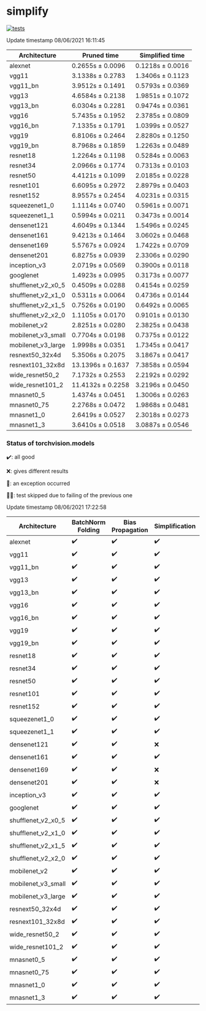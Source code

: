 # simplify

[![tests](https://github.com/EIDOSlab/simplify/actions/workflows/test.yaml/badge.svg)](https://github.com/EIDOSlab/simplify/actions/workflows/test.yaml)

<!-- benchmark starts -->
Update timestamp 08/06/2021 16:11:45

| Architecture       | Pruned time       | Simplified time   |
|--------------------|-------------------|-------------------|
| alexnet            | 0.2655s ± 0.0096  | 0.1218s ± 0.0016  |
| vgg11              | 3.1338s ± 0.2783  | 1.3406s ± 0.1123  |
| vgg11_bn           | 3.9512s ± 0.1491  | 0.5793s ± 0.0369  |
| vgg13              | 4.6584s ± 0.2138  | 1.9851s ± 0.1072  |
| vgg13_bn           | 6.0304s ± 0.2281  | 0.9474s ± 0.0361  |
| vgg16              | 5.7435s ± 0.1952  | 2.3785s ± 0.0809  |
| vgg16_bn           | 7.1335s ± 0.1791  | 1.0399s ± 0.0527  |
| vgg19              | 6.8106s ± 0.2464  | 2.8280s ± 0.1250  |
| vgg19_bn           | 8.7968s ± 0.1859  | 1.2263s ± 0.0489  |
| resnet18           | 1.2264s ± 0.1198  | 0.5284s ± 0.0063  |
| resnet34           | 2.0966s ± 0.1774  | 0.7313s ± 0.0103  |
| resnet50           | 4.4121s ± 0.1099  | 2.0185s ± 0.0228  |
| resnet101          | 6.6095s ± 0.2972  | 2.8979s ± 0.0403  |
| resnet152          | 8.9557s ± 0.2454  | 4.0231s ± 0.0315  |
| squeezenet1_0      | 1.1114s ± 0.0740  | 0.5961s ± 0.0071  |
| squeezenet1_1      | 0.5994s ± 0.0211  | 0.3473s ± 0.0014  |
| densenet121        | 4.6049s ± 0.1344  | 1.5496s ± 0.0245  |
| densenet161        | 9.4213s ± 0.1464  | 3.0602s ± 0.0468  |
| densenet169        | 5.5767s ± 0.0924  | 1.7422s ± 0.0709  |
| densenet201        | 6.8275s ± 0.0939  | 2.3306s ± 0.0290  |
| inception_v3       | 2.0719s ± 0.0569  | 0.3900s ± 0.0118  |
| googlenet          | 1.4923s ± 0.0995  | 0.3173s ± 0.0077  |
| shufflenet_v2_x0_5 | 0.4509s ± 0.0288  | 0.4154s ± 0.0259  |
| shufflenet_v2_x1_0 | 0.5311s ± 0.0064  | 0.4736s ± 0.0144  |
| shufflenet_v2_x1_5 | 0.7526s ± 0.0190  | 0.6492s ± 0.0065  |
| shufflenet_v2_x2_0 | 1.1105s ± 0.0170  | 0.9101s ± 0.0130  |
| mobilenet_v2       | 2.8251s ± 0.0280  | 2.3825s ± 0.0438  |
| mobilenet_v3_small | 0.7704s ± 0.0198  | 0.7375s ± 0.0122  |
| mobilenet_v3_large | 1.9998s ± 0.0351  | 1.7345s ± 0.0417  |
| resnext50_32x4d    | 5.3506s ± 0.2075  | 3.1867s ± 0.0417  |
| resnext101_32x8d   | 13.1396s ± 0.1637 | 7.3858s ± 0.0594  |
| wide_resnet50_2    | 7.1732s ± 0.2553  | 2.2192s ± 0.0292  |
| wide_resnet101_2   | 11.4132s ± 0.2258 | 3.2196s ± 0.0450  |
| mnasnet0_5         | 1.4374s ± 0.0451  | 1.3006s ± 0.0263  |
| mnasnet0_75        | 2.2768s ± 0.0472  | 1.9868s ± 0.0481  |
| mnasnet1_0         | 2.6419s ± 0.0527  | 2.3018s ± 0.0273  |
| mnasnet1_3         | 3.6410s ± 0.0518  | 3.0887s ± 0.0546  |

<!-- benchmark ends -->

### Status of torchvision.models

:heavy_check_mark:: all good

:x:: gives different results

:cursing_face:: an exception occurred

:man_shrugging:: test skipped due to failing of the previous one

<!-- table starts -->
Update timestamp 08/06/2021 17:22:58

|    Architecture    |  BatchNorm Folding  |  Bias Propagation  |   Simplification   |  Grouping  |
|--------------------|---------------------|--------------------|--------------------|------------|
|      alexnet       | :heavy_check_mark:  | :heavy_check_mark: | :heavy_check_mark: |   False    |
|       vgg11        | :heavy_check_mark:  | :heavy_check_mark: | :heavy_check_mark: |   False    |
|      vgg11_bn      | :heavy_check_mark:  | :heavy_check_mark: | :heavy_check_mark: |   False    |
|       vgg13        | :heavy_check_mark:  | :heavy_check_mark: | :heavy_check_mark: |   False    |
|      vgg13_bn      | :heavy_check_mark:  | :heavy_check_mark: | :heavy_check_mark: |   False    |
|       vgg16        | :heavy_check_mark:  | :heavy_check_mark: | :heavy_check_mark: |   False    |
|      vgg16_bn      | :heavy_check_mark:  | :heavy_check_mark: | :heavy_check_mark: |   False    |
|       vgg19        | :heavy_check_mark:  | :heavy_check_mark: | :heavy_check_mark: |   False    |
|      vgg19_bn      | :heavy_check_mark:  | :heavy_check_mark: | :heavy_check_mark: |   False    |
|      resnet18      | :heavy_check_mark:  | :heavy_check_mark: | :heavy_check_mark: |   False    |
|      resnet34      | :heavy_check_mark:  | :heavy_check_mark: | :heavy_check_mark: |   False    |
|      resnet50      | :heavy_check_mark:  | :heavy_check_mark: | :heavy_check_mark: |   False    |
|     resnet101      | :heavy_check_mark:  | :heavy_check_mark: | :heavy_check_mark: |   False    |
|     resnet152      | :heavy_check_mark:  | :heavy_check_mark: | :heavy_check_mark: |   False    |
|   squeezenet1_0    | :heavy_check_mark:  | :heavy_check_mark: | :heavy_check_mark: |   False    |
|   squeezenet1_1    | :heavy_check_mark:  | :heavy_check_mark: | :heavy_check_mark: |   False    |
|    densenet121     | :heavy_check_mark:  | :heavy_check_mark: |        :x:         |   False    |
|    densenet161     | :heavy_check_mark:  | :heavy_check_mark: | :heavy_check_mark: |   False    |
|    densenet169     | :heavy_check_mark:  | :heavy_check_mark: |        :x:         |   False    |
|    densenet201     | :heavy_check_mark:  | :heavy_check_mark: |        :x:         |   False    |
|    inception_v3    | :heavy_check_mark:  | :heavy_check_mark: | :heavy_check_mark: |   False    |
|     googlenet      | :heavy_check_mark:  | :heavy_check_mark: | :heavy_check_mark: |   False    |
| shufflenet_v2_x0_5 | :heavy_check_mark:  | :heavy_check_mark: | :heavy_check_mark: |   False    |
| shufflenet_v2_x1_0 | :heavy_check_mark:  | :heavy_check_mark: | :heavy_check_mark: |   False    |
| shufflenet_v2_x1_5 | :heavy_check_mark:  | :heavy_check_mark: | :heavy_check_mark: |   False    |
| shufflenet_v2_x2_0 | :heavy_check_mark:  | :heavy_check_mark: | :heavy_check_mark: |   False    |
|    mobilenet_v2    | :heavy_check_mark:  | :heavy_check_mark: | :heavy_check_mark: |   False    |
| mobilenet_v3_small | :heavy_check_mark:  | :heavy_check_mark: | :heavy_check_mark: |   False    |
| mobilenet_v3_large | :heavy_check_mark:  | :heavy_check_mark: | :heavy_check_mark: |   False    |
|  resnext50_32x4d   | :heavy_check_mark:  | :heavy_check_mark: | :heavy_check_mark: |   False    |
|  resnext101_32x8d  | :heavy_check_mark:  | :heavy_check_mark: | :heavy_check_mark: |   False    |
|  wide_resnet50_2   | :heavy_check_mark:  | :heavy_check_mark: | :heavy_check_mark: |   False    |
|  wide_resnet101_2  | :heavy_check_mark:  | :heavy_check_mark: | :heavy_check_mark: |   False    |
|     mnasnet0_5     | :heavy_check_mark:  | :heavy_check_mark: | :heavy_check_mark: |   False    |
|    mnasnet0_75     | :heavy_check_mark:  | :heavy_check_mark: | :heavy_check_mark: |   False    |
|     mnasnet1_0     | :heavy_check_mark:  | :heavy_check_mark: | :heavy_check_mark: |   False    |
|     mnasnet1_3     | :heavy_check_mark:  | :heavy_check_mark: | :heavy_check_mark: |   False    |

<!-- table ends -->